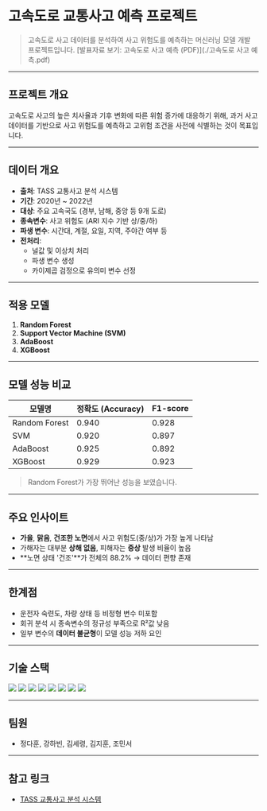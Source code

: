# 고속도로 교통사고 예측 프로젝트

> 고속도로 사고 데이터를 분석하여 사고 위험도를 예측하는 머신러닝 모델 개발 프로젝트입니다.
> [발표자료 보기: 고속도로 사고 예측 (PDF)](./고속도로 사고 예측.pdf)
---

## 프로젝트 개요

고속도로 사고의 높은 치사율과 기후 변화에 따른 위험 증가에 대응하기 위해, 과거 사고 데이터를 기반으로 사고 위험도를 예측하고 고위험 조건을 사전에 식별하는 것이 목표입니다.

---

## 데이터 개요

- **출처**: TASS 교통사고 분석 시스템
- **기간**: 2020년 ~ 2022년
- **대상**: 주요 고속국도 (경부, 남해, 중앙 등 9개 도로)
- **종속변수**: 사고 위험도 (ARI 지수 기반 상/중/하)
- **파생 변수**: 시간대, 계절, 요일, 지역, 주야간 여부 등
- **전처리**:
  - 널값 및 이상치 처리
  - 파생 변수 생성
  - 카이제곱 검정으로 유의미 변수 선정

---

## 적용 모델

1. **Random Forest**
2. **Support Vector Machine (SVM)**
3. **AdaBoost**
4. **XGBoost**

---

## 모델 성능 비교

| 모델명         | 정확도 (Accuracy) | F1-score |
|----------------|-------------------|----------|
| Random Forest  | 0.940             | 0.928    |
| SVM            | 0.920             | 0.897    |
| AdaBoost       | 0.925             | 0.892    |
| XGBoost        | 0.929             | 0.923    |

> Random Forest가 가장 뛰어난 성능을 보였습니다.

---

## 주요 인사이트

- **가을**, **맑음**, **건조한 노면**에서 사고 위험도(중/상)가 가장 높게 나타남
- 가해자는 대부분 **상해 없음**, 피해자는 **중상** 발생 비율이 높음
- **노면 상태 '건조'**가 전체의 88.2% → 데이터 편향 존재

---

## 한계점

- 운전자 숙련도, 차량 상태 등 비정형 변수 미포함
- 회귀 분석 시 종속변수의 정규성 부족으로 R²값 낮음
- 일부 변수의 **데이터 불균형**이 모델 성능 저하 요인

---

## 기술 스택

<div align="left">

<img src="https://img.shields.io/badge/Python-3776AB?style=flat&logo=Python&logoColor=white"/>
<img src="https://img.shields.io/badge/Pandas-150458?style=flat&logo=pandas&logoColor=white"/>
<img src="https://img.shields.io/badge/Numpy-013243?style=flat&logo=numpy&logoColor=white"/>
<img src="https://img.shields.io/badge/Matplotlib-11557C?style=flat&logo=matplotlib&logoColor=white"/>
<img src="https://img.shields.io/badge/Seaborn-16A085?style=flat&logo=python&logoColor=white"/>
<img src="https://img.shields.io/badge/Scikit--learn-F7931E?style=flat&logo=scikit-learn&logoColor=white"/>
<img src="https://img.shields.io/badge/XGBoost-EC6610?style=flat&logo=python&logoColor=white"/>
<img src="https://img.shields.io/badge/Jupyter-F37626?style=flat&logo=Jupyter&logoColor=white"/>

</div>

---

## 팀원

- 정다훈, 강하빈, 김세령, 김지훈, 조민서

---

## 참고 링크

- [TASS 교통사고 분석 시스템](https://www.taas.koroad.or.kr/)

